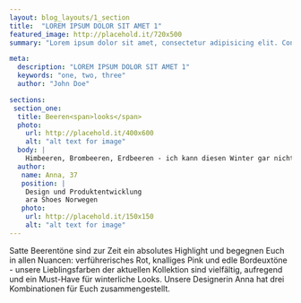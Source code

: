 ```yaml
---
layout: blog_layouts/1_section
title:  "LOREM IPSUM DOLOR SIT AMET 1"
featured_image: http://placehold.it/720x500
summary: "Lorem ipsum dolor sit amet, consectetur adipisicing elit. Consequuntur, et!"

meta:
  description: "LOREM IPSUM DOLOR SIT AMET 1"
  keywords: "one, two, three"
  author: "John Doe"

sections:
 section_one:
  title: Beeren<span>looks</span>
  photo:
    url: http://placehold.it/400x600
    alt: "alt text for image"
  body: |
    Himbeeren, Brombeeren, Erdbeeren - ich kann diesen Winter gar nicht genug kriegen von den bunten Früchten. Mein Tipp für lässige Looks: Color- Blocking - kombiniert die Farben in allen Facetten und schreckt auch vor wilden Kombinationen nicht zurück!
  author:
   name: Anna, 37
   position: |
    Design und Produktentwicklung
    ara Shoes Norwegen
   photo:
    url: http://placehold.it/150x150
    alt: "alt text for image"
---
```


Satte Beerentöne sind zur Zeit ein absolutes Highlight und begegnen Euch in allen Nuancen: verführerisches Rot, knalliges Pink und edle Bordeuxtöne - unsere Lieblingsfarben der aktuellen Kollektion sind vielfältig, aufregend und ein Must-Have für winterliche Looks. Unsere Designerin Anna hat drei Kombinationen für Euch zusammengestellt.
